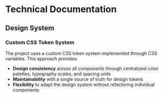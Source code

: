 # Technical Documentation

## Design System

### Custom CSS Token System

The project uses a custom CSS token system implemented through CSS variables. This approach provides:

- **Design consistency** across all components through centralized color palettes, typography scales, and spacing units
- **Maintainability** with a single source of truth for design tokens
- **Flexibility** to adapt the design system without refactoring individual components
